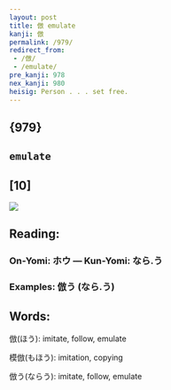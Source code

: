 ```yaml
---
layout: post
title: 倣 emulate
kanji: 倣
permalink: /979/
redirect_from:
 - /倣/
 - /emulate/
pre_kanji: 978
nex_kanji: 980
heisig: Person . . . set free.
---
```


## {979}

## `emulate`

## [10]

<div class="stroke"><img src="E580A3.png" /></div>

## Reading:

### On-Yomi: ホウ &mdash; Kun-Yomi: なら.う

### Examples: 倣う (なら.う)

## Words:

倣(ほう): imitate, follow, emulate

模倣(もほう): imitation, copying

倣う(ならう): imitate, follow, emulate
